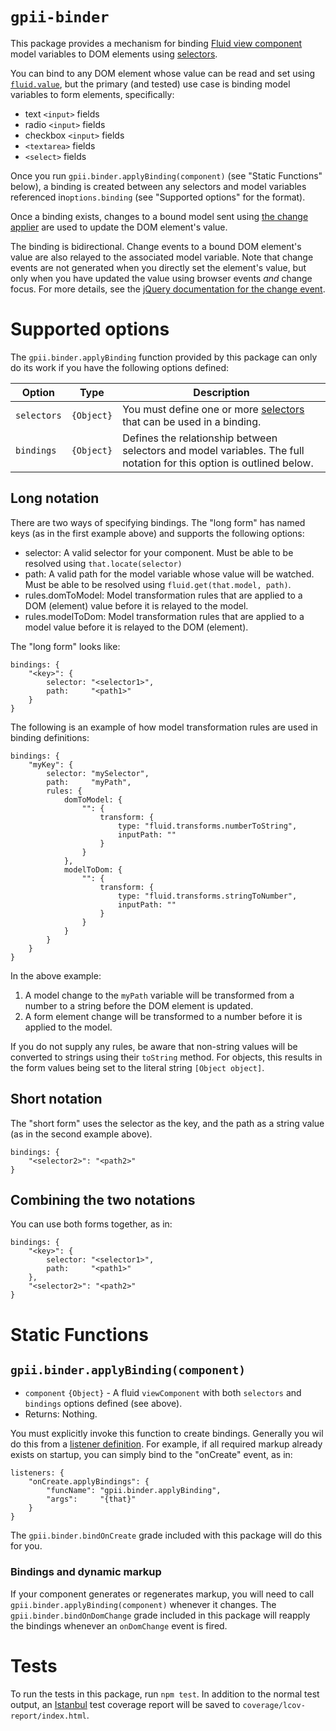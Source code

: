 # `gpii-binder`

This package provides a mechanism for binding [Fluid view component](http://docs.fluidproject.org/infusion/development/tutorial-gettingStartedWithInfusion/ViewComponents.html) model variables to DOM elements using [selectors](http://docs.fluidproject.org/infusion/development/tutorial-gettingStartedWithInfusion/ViewComponents.html#selectors).

You can bind to any DOM element whose value can be read and set using
[`fluid.value`](http://docs.fluidproject.org/infusion/development/ViewAPI.html#fluid-value-nodein-newvalue-), but the
primary (and tested) use case is binding model variables to form elements, specifically:

* text `<input>` fields
* radio `<input>` fields
* checkbox `<input>` fields
* `<textarea>` fields
* `<select>` fields

Once you run `gpii.binder.applyBinding(component)` (see "Static Functions" below), a binding is created
between any selectors and model variables referenced in`options.binding` (see "Supported options" for the format).

Once a binding exists, changes to a bound model sent using [the change applier](http://docs.fluidproject.org/infusion/development/ChangeApplier.html)
are used to update the DOM element's value.

The binding is bidirectional.  Change events to a bound DOM element's value are also relayed to the associated model
variable.  Note that change events are not generated when you directly set the element's value, but only when you have
updated the value using browser events *and* change focus.  For more details, see the
[jQuery documentation for the change event](https://api.jquery.com/change/).


# Supported options

The `gpii.binder.applyBinding` function provided by this package can only do its work if you have the
following options defined:

| Option             | Type     | Description |
| ------------------ | -------- | ----------- |
| `selectors` | `{Object}` | You must define one or more [selectors](http://docs.fluidproject.org/infusion/development/tutorial-gettingStartedWithInfusion/ViewComponents.html#selectors) that can be used in a binding. |
| `bindings` | `{Object}` | Defines the relationship between selectors and model variables.  The full notation for this option is outlined below. |

## Long notation

There are two ways of specifying bindings.  The "long form" has named keys (as in the first example above) and
supports the following options:

* selector: A valid selector for your component.  Must be able to be resolved using `that.locate(selector)`
* path: A valid path for the model variable whose value will be watched.  Must be able to be resolved using `fluid.get(that.model, path)`.
* rules.domToModel: Model transformation rules that are applied to a DOM (element) value before it is relayed to the model.
* rules.modelToDom: Model transformation rules that are applied to a model value before it is relayed to the DOM (element).

The "long form" looks like:

    bindings: {
        "<key>": {
            selector: "<selector1>",
            path:     "<path1>"
        }
    }

The following is an example of how model transformation rules are used in binding definitions:

    bindings: {
        "myKey": {
            selector: "mySelector",
            path:     "myPath",
            rules: {
                domToModel: {
                    "": {
                        transform: {
                            type: "fluid.transforms.numberToString",
                            inputPath: ""
                        }
                    }
                },
                modelToDom: {
                    "": {
                        transform: {
                            type: "fluid.transforms.stringToNumber",
                            inputPath: ""
                        }
                    }
                }
            }
        }
    }

In the above example:

1. A model change to the `myPath` variable will be transformed from a number to a string before the DOM element is updated.
2. A form element change will be transformed to a number before it is applied to the model.

If you do not supply any rules, be aware that non-string values will be converted to strings using their `toString` 
method.  For objects, this results in the form values being set to the literal string `[Object object]`.

## Short notation

The "short form" uses the selector as the key, and the path as a string value (as in the second example above).

    bindings: {
        "<selector2>": "<path2>"
    }


## Combining the two notations

You can use both forms together, as in:

    bindings: {
        "<key>": {
            selector: "<selector1>",
            path:     "<path1>"
        },
        "<selector2>": "<path2>"
    }



# Static Functions

## `gpii.binder.applyBinding(component)`
* `component` `{Object}` - A fluid `viewComponent` with both `selectors` and `bindings` options defined (see above).
* Returns: Nothing.

You must explicitly invoke this function to create bindings.  Generally you wil do this from a
[listener definition](http://docs.fluidproject.org/infusion/development/InfusionEventSystem.html#registering-a-listener-to-an-event).
For example, if all required markup already exists on startup, you can simply bind to the "onCreate" event, as in:

    listeners: {
        "onCreate.applyBindings": {
            "funcName": "gpii.binder.applyBinding",
            "args":     "{that}"
        }
    }

The `gpii.binder.bindOnCreate` grade included with this package will do this for you.

### Bindings and dynamic markup

If your component generates or regenerates markup, you will need to call `gpii.binder.applyBinding(component)`
whenever it changes.  The `gpii.binder.bindOnDomChange` grade included in this package will reapply the bindings
whenever an `onDomChange` event is fired.

# Tests

To run the tests in this package, run `npm test`.  In addition to the normal test output, an
[Istanbul](https://github.com/gotwarlost/istanbul) test coverage report will be saved to `coverage/lcov-report/index.html`.